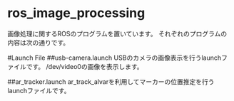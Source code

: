 # ros_image_processing

画像処理に関するROSのプログラムを置いています。
それぞれのプログラムの内容は次の通りです。

#Launch File
##usb-camera.launch
USBのカメラの画像表示を行うlaunchファイルです。
/dev/video0の画像を表示します。

##ar_tracker.launch
ar_track_alvarを利用してマーカーの位置推定を行うlaunchファイルです。
